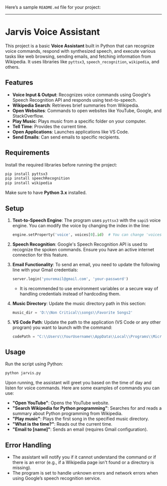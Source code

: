 Here’s a sample `README.md` file for your project:

---

# Jarvis Voice Assistant

This project is a basic **Voice Assistant** built in Python that can recognize voice commands, respond with synthesized speech, and execute various tasks like web browsing, sending emails, and fetching information from Wikipedia. It uses libraries like `pyttsx3`, `speech_recognition`, `wikipedia`, and others.

## Features

- **Voice Input & Output**: Recognizes voice commands using Google's Speech Recognition API and responds using text-to-speech.
- **Wikipedia Search**: Retrieves brief summaries from Wikipedia.
- **Open Websites**: Commands to open websites like YouTube, Google, and StackOverflow.
- **Play Music**: Plays music from a specific folder on your computer.
- **Tell Time**: Provides the current time.
- **Open Applications**: Launches applications like VS Code.
- **Send Emails**: Can send emails to specific recipients.

## Requirements

Install the required libraries before running the project:

```bash
pip install pyttsx3
pip install speechRecognition
pip install wikipedia
```

Make sure to have **Python 3.x** installed.

## Setup

1. **Text-to-Speech Engine**: The program uses `pyttsx3` with the `sapi5` voice engine. You can modify the voice by changing the index in the line:
   ```python
   engine.setProperty('voice', voices[0].id)  # You can change 'voices[0]' to 'voices[1]' for a different voice
   ```

2. **Speech Recognition**: Google's Speech Recognition API is used to recognize the spoken commands. Ensure you have an active internet connection for this feature.

3. **Email Functionality**: To send an email, you need to update the following line with your Gmail credentials:
   ```python
   server.login('youremail@gmail.com', 'your-password')
   ```
   - It is recommended to use environment variables or a secure way of handling credentials instead of hardcoding them.

4. **Music Directory**: Update the music directory path in this section:
   ```python
   music_dir = 'D:\\Non Critical\\songs\\Favorite Songs2'
   ```

5. **VS Code Path**: Update the path to the application (VS Code or any other program) you want to launch with the command:
   ```python
   codePath = "C:\\Users\\YourUsername\\AppData\\Local\\Programs\\Microsoft VS Code\\Code.exe"
   ```

## Usage

Run the script using Python:

```bash
python jarvis.py
```

Upon running, the assistant will greet you based on the time of day and listen for voice commands. Here are some examples of commands you can use:

- **"Open YouTube"**: Opens the YouTube website.
- **"Search Wikipedia for Python programming"**: Searches for and reads a summary about Python programming from Wikipedia.
- **"Play music"**: Plays the first song in the specified music directory.
- **"What is the time?"**: Reads out the current time.
- **"Email to [name]"**: Sends an email (requires Gmail configuration).

## Error Handling

- The assistant will notify you if it cannot understand the command or if there is an error (e.g., if a Wikipedia page isn't found or a directory is missing).
- The program is set to handle unknown errors and network errors when using Google’s speech recognition service.

